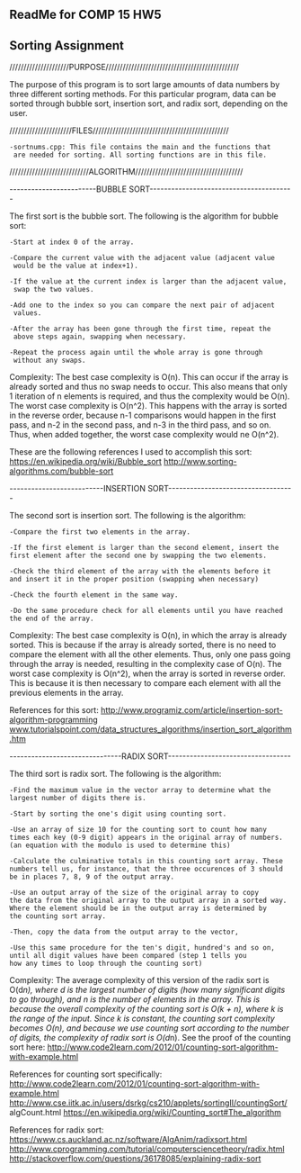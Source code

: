 ## ReadMe for COMP 15 HW5
## Sorting Assignment


/////////////////////PURPOSE///////////////////////////////////////////////

The purpose of this program is to sort large amounts of data numbers by
three different sorting methods. For this particular program, data 
can be sorted through bubble sort, insertion sort, and radix sort,
depending on the user. 

//////////////////////FILES////////////////////////////////////////////////


	-sortnums.cpp: This file contains the main and the functions that
	 are needed for sorting. All sorting functions are in this file. 

////////////////////////////ALGORITHM//////////////////////////////////////

------------------------BUBBLE SORT----------------------------------------

The first sort is the bubble sort. The following is the algorithm for
bubble sort:

	-Start at index 0 of the array.

	-Compare the current value with the adjacent value (adjacent value
	 would be the value at index+1).

	-If the value at the current index is larger than the adjacent value,
	 swap the two values. 

	-Add one to the index so you can compare the next pair of adjacent
	 values. 

	-After the array has been gone through the first time, repeat the
	 above steps again, swapping when necessary.

	-Repeat the process again until the whole array is gone through 
	 without any swaps.

Complexity: The best case complexity is O(n). This can occur if the array is 
already sorted and thus no swap needs to occur. This also means that only
1 iteration of n elements is required, and thus the complexity would be O(n).
The worst case complexity is O(n^2). This happens with the array is sorted 
in the reverse order, because n-1 comparisons would happen in the first
pass, and n-2 in the second pass, and n-3 in the third pass, and so on. Thus,
when added together, the worst case complexity would ne O(n^2).

These are the following references I used to accomplish this sort:
https://en.wikipedia.org/wiki/Bubble_sort 
http://www.sorting-algorithms.com/bubble-sort

--------------------------INSERTION SORT-----------------------------------

The second sort is insertion sort. The following is the algorithm:

	-Compare the first two elements in the array.

	-If the first element is larger than the second element, insert the 
	first element after the second one by swapping the two elements. 

	-Check the third element of the array with the elements before it 
	and insert it in the proper position (swapping when necessary)

	-Check the fourth element in the same way.

	-Do the same procedure check for all elements until you have reached
	the end of the array.

Complexity: The best case complexity is O(n), in which the array is already 
sorted. This is because if the array is already sorted, there is no need to
compare the element with all the other elements. Thus, only one pass going
through the array is needed, resulting in the complexity case of O(n).
The worst case complexity is O(n^2), when the array is sorted in reverse 
order. This is because it is then necessary to compare each element with
all the previous elements in the array. 


References for this sort:
http://www.programiz.com/article/insertion-sort-algorithm-programming
www.tutorialspoint.com/data_structures_algorithms/insertion_sort_algorithm.htm

-------------------------------RADIX SORT----------------------------------

The third sort is radix sort. The following is the algorithm:

	-Find the maximum value in the vector array to determine what the 
	largest number of digits there is. 

	-Start by sorting the one's digit using counting sort.

	-Use an array of size 10 for the counting sort to count how many 
	times each key (0-9 digit) appears in the original array of numbers.
	(an equation with the modulo is used to determine this)

	-Calculate the culminative totals in this counting sort array. These
	numbers tell us, for instance, that the three occurences of 3 should
	be in places 7, 8, 9 of the output array.

	-Use an output array of the size of the original array to copy
	the data from the original array to the output array in a sorted way.
	Where the element should be in the output array is determined by 
	the counting sort array.

	-Then, copy the data from the output array to the vector,

	-Use this same procedure for the ten's digit, hundred's and so on,
	until all digit values have been compared (step 1 tells you 
	how any times to loop through the counting sort)

Complexity: The average complexity of this version of the radix sort is
O(d*n), where d is the largest number of digits (how many significant
digits to go through), and n is the number of elements in the array. This
is because the overall complexity of the counting sort is O(k + n), where 
k is the range of the input. Since k is constant, the counting sort complexity
becomes O(n), and because we use counting sort according to the number of
digits, the complexity of radix sort is O(d*n).
See the proof of the counting sort here:
http://www.code2learn.com/2012/01/counting-sort-algorithm-with-example.html


References for counting sort specifically:
http://www.code2learn.com/2012/01/counting-sort-algorithm-with-example.html
http://www.cse.iitk.ac.in/users/dsrkg/cs210/applets/sortingII/countingSort/
algCount.html
https://en.wikipedia.org/wiki/Counting_sort#The_algorithm

References for radix sort:
https://www.cs.auckland.ac.nz/software/AlgAnim/radixsort.html
http://www.cprogramming.com/tutorial/computersciencetheory/radix.html
http://stackoverflow.com/questions/36178085/explaining-radix-sort



